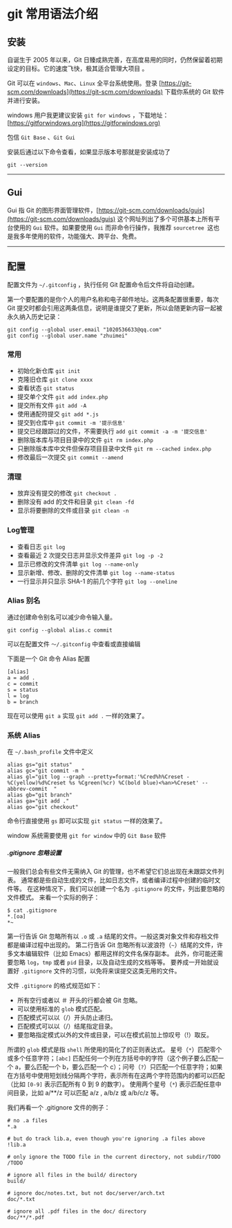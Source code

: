 # git 常用语法介绍


## 安装

自诞生于 2005 年以来，Git 日臻成熟完善，在高度易用的同时，仍然保留着初期设定的目标。它的速度飞快，极其适合管理大项目 。

Git 可以在 `windows`、`Mac`、`Linux` 全平台系统使用。登录 [https://git-scm.com/downloads](https://git-scm.com/downloads) 下载你系统的 Git 软件并进行安装。

windows 用户我更建议安装 `git for windows` ，下载地址： [https://gitforwindows.org](https://gitforwindows.org)

包信 `Git Base` 、`Git Gui`

安装后通过以下命令查看，如果显示版本号那就是安装成功了

```  
git --version
```
-------

## Gui

Gui 指 Git 的图形界面管理软件，[https://git-scm.com/downloads/guis](https://git-scm.com/downloads/guis) 这个网址列出了多个可供基本上所有平台使用的 `Gui` 软件。如果要使用 `Gui` 而非命令行操作，我推荐 `sourcetree `这也是我多年使用的软件，功能强大、跨平台、免费。

--------

## 配置

配置文件为 `~/.gitconfig` ，执行任何 Git 配置命令后文件将自动创建。

第一个要配置的是你个人的用户名称和电子邮件地址。这两条配置很重要，每次 Git 提交时都会引用这两条信息，说明是谁提交了更新，所以会随更新内容一起被永久纳入历史记录：

```
git config --global user.email "1020536633@qq.com"
git config --global user.name "zhuimei"
```

### 常用

* 初始化新仓库 `git init`
* 克隆旧仓库 `git clone xxxx`
* 查看状态 `git status`
* 提交单个文件 `git add index.php`
* 提交所有文件 `git add -A`
* 使用通配符提交 `git add *.js`
* 提交到仓库中 `git commit -m '提示信息'`
* 提交已经跟踪过的文件，不需要执行 `add git commit -a -m '提交信息'`
* 删除版本库与项目目录中的文件 `git rm index.php`
* 只删除版本库中文件但保存项目目录中文件 `git rm --cached index.php`
* 修改最后一次提交 `git commit --amend`

### 清理

* 放弃没有提交的修改 `git checkout .`
* 删除没有 add 的文件和目录 `git clean -fd`
* 显示将要删除的文件或目录 `git clean -n`

### Log管理

* 查看日志 `git log`
* 查看最近 2 次提交日志并显示文件差异 `git log -p -2`
* 显示已修改的文件清单 `git log --name-only`
* 显示新增、修改、删除的文件清单 `git log --name-status`
* 一行显示并只显示 SHA-1 的前几个字符 `git log --oneline`

### Alias 别名

通过创建命令别名可以减少命令输入量。

```
git config --global alias.c commit
```

可以在配置文件 `～/.gitconfig` 中查看或直接编辑

下面是一个 Git 命令 Alias 配置

```
[alias]
a = add .
c = commit
s = status
l = log
b = branch
```

现在可以使用 `git a` 实现 `git add .` 一样的效果了。

### 系统 Alias

在 `~/.bash_profile` 文件中定义

```
alias gs="git status"
alias gc="git commit -m "
alias gl="git log --graph --pretty=format:'%Cred%h%Creset -%C(yellow)%d%Creset %s %Cgreen(%cr) %C(bold blue)<%an>%Creset' --abbrev-commit  "
alias gb="git branch"
alias ga="git add ."
alias go="git checkout"
```

命令行直接使用 `gs` 即可以实现 `git status` 一样的效果了。

window 系统需要使用 `git for window` 中的 `Git Base` 软件

##### .gitignore 忽略设置

一般我们总会有些文件无需纳入 Git 的管理，也不希望它们总出现在未跟踪文件列表。 通常都是些自动生成的文件，比如日志文件，或者编译过程中创建的临时文件等。 在这种情况下，我们可以创建一个名为 `.gitignore` 的文件，列出要忽略的文件模式。 来看一个实际的例子：

```
$ cat .gitignore
*.[oa]
*~
```

第一行告诉 Git 忽略所有以 `.o` 或 `.a` 结尾的文件。一般这类对象文件和存档文件都是编译过程中出现的。 第二行告诉 Git 忽略所有以波浪符（`~`）结尾的文件，许多文本编辑软件（比如 Emacs）都用这样的文件名保存副本。 此外，你可能还需要忽略 `log`，`tmp` 或者 `pid` 目录，以及自动生成的文档等等。 要养成一开始就设置好 `.gitignore` 文件的习惯，以免将来误提交这类无用的文件。

文件 `.gitignore` 的格式规范如下：

* 所有空行或者以 ＃ 开头的行都会被 Git 忽略。
* 可以使用标准的 `glob` 模式匹配。
* 匹配模式可以以（/）开头防止递归。
* 匹配模式可以以（/）结尾指定目录。
* 要忽略指定模式以外的文件或目录，可以在模式前加上惊叹号（!）取反。

所谓的 `glob` 模式是指 `shell` 所使用的简化了的正则表达式。 星号（`*`）匹配零个或多个任意字符；`[abc]` 匹配任何一个列在方括号中的字符（这个例子要么匹配一个 a，要么匹配一个 b，要么匹配一个 c）；问号（`?`）只匹配一个任意字符；如果在方括号中使用短划线分隔两个字符，表示所有在这两个字符范围内的都可以匹配（比如 `[0-9]` 表示匹配所有 0 到 9 的数字）。 使用两个星号（`*`) 表示匹配任意中间目录，比如 a/**/z 可以匹配 a/z , a/b/z 或 a/b/c/z 等。

我们再看一个 .gitignore 文件的例子：

```
# no .a files
*.a

# but do track lib.a, even though you're ignoring .a files above
!lib.a

# only ignore the TODO file in the current directory, not subdir/TODO
/TODO

# ignore all files in the build/ directory
build/

# ignore doc/notes.txt, but not doc/server/arch.txt
doc/*.txt

# ignore all .pdf files in the doc/ directory
doc/**/*.pdf
```



